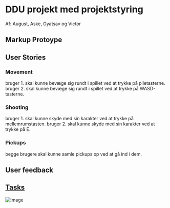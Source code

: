 # DDU projekt med projektstyring
Af: August, Aske, Gyatsav og Victor

## Markup Protoype

## User Stories
### Movement
bruger 1. skal kunne bevæge sig rundt i spillet ved at trykke på piletasterne.
bruger 2. skal kunne bevæge sig rundt i spillet ved at trykke på WASD-tasterne.
### Shooting
bruger 1. skal kunne skyde med sin karakter ved at trykke på mellemrumstasten.
bruger 2. skal kunne skyde med sin karakter ved at trykke på E.
### Pickups
begge brugere skal kunne samle pickups op ved at gå ind i dem.


## User feedback

## [Tasks](https://github.com/users/victorDigital/projects/2)
![image](https://github.com/user-attachments/assets/1a8e92be-74b6-4259-b9ae-ea06d7b5f60c)

